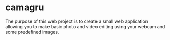 # camagru
The purpose of this web project is to create a small web application allowing you to make basic photo and video editing using your webcam and some predefined images.
